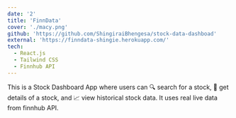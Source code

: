 ```yaml
---
date: '2'
title: 'FinnData'
cover: './macy.png'
github: 'https://github.com/ShingiraiBhengesa/stock-data-dashboad'
external: 'https://finndata-shingie.herokuapp.com/'
tech:
  - React.js
  - Tailwind CSS
  - Finnhub API
---
```

This is a Stock Dashboard App where users can 🔍 search for a stock, 📝 get details of a stock, and 📈 view historical stock data. It uses real live data from finnhub API.
